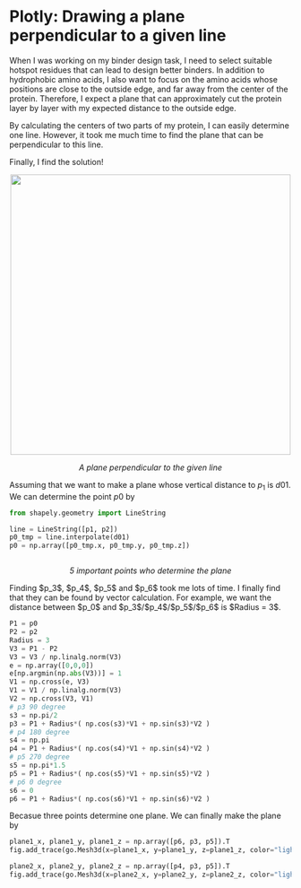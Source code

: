 # Plotly: Drawing a plane perpendicular to a given line


When I was working on my binder design task, I need to select suitable hotspot residues that can lead to design better binders. In addition to hydrophobic amino acids, I also want to focus on the amino acids whose positions are close to the outside edge, and far away from the center of the protein. Therefore, I expect a plane that can approximately cut the protein layer by layer with my expected distance to the outside edge.

By calculating the centers of two parts of my protein, I can easily determine one line. However, it took me much time to find the plane that can be perpendicular to this line.

Finally, I find the solution! 

<div align="center">
<img src="../images/plane2.png" alt="" width="500" height="auto">
<p><em>A plane perpendicular to the given line</em></p>
</div>

Assuming that we want to make a plane whose vertical distance to $p_1$ is $d01$. We can determine the point $p0$ by 
```python
from shapely.geometry import LineString

line = LineString([p1, p2])
p0_tmp = line.interpolate(d01)
p0 = np.array([p0_tmp.x, p0_tmp.y, p0_tmp.z])
```

<div align="center">
<img src="../images/plane1.png" alt="">
<p><em>5 important points who determine the plane</em></p>
</div>
Finding $p_3$, $p_4$, $p_5$ and $p_6$ took me lots of time. I finally find that they can be found by vector calculation. 
For example, we want the distance between $p_0$ and $p_3$/$p_4$/$p_5$/$p_6$ is $Radius = 3$. 

```python
P1 = p0
P2 = p2
Radius = 3
V3 = P1 - P2
V3 = V3 / np.linalg.norm(V3)
e = np.array([0,0,0])
e[np.argmin(np.abs(V3))] = 1
V1 = np.cross(e, V3)
V1 = V1 / np.linalg.norm(V3)
V2 = np.cross(V3, V1)
# p3 90 degree
s3 = np.pi/2
p3 = P1 + Radius*( np.cos(s3)*V1 + np.sin(s3)*V2 ) 
# p4 180 degree
s4 = np.pi
p4 = P1 + Radius*( np.cos(s4)*V1 + np.sin(s4)*V2 ) 
# p5 270 degree
s5 = np.pi*1.5
p5 = P1 + Radius*( np.cos(s5)*V1 + np.sin(s5)*V2 )
# p6 0 degree
s6 = 0
p6 = P1 + Radius*( np.cos(s6)*V1 + np.sin(s6)*V2 )
```

Becasue three points determine one plane. We can finally make the plane by
```python
plane1_x, plane1_y, plane1_z = np.array([p6, p3, p5]).T
fig.add_trace(go.Mesh3d(x=plane1_x, y=plane1_y, z=plane1_z, color="lightgreen", name = "", hoverinfo="skip", opacity=0.50))

plane2_x, plane2_y, plane2_z = np.array([p4, p3, p5]).T
fig.add_trace(go.Mesh3d(x=plane2_x, y=plane2_y, z=plane2_z, color="lightgreen", name = "", hoverinfo="skip", opacity=0.50))
```

